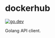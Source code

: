 [//]: # (Autogenerated by https://github.com/BarnabyShearer/meta)

# dockerhub

[![go.dev](https://pkg.go.dev/badge/github.com/Marfeel/dockerhub/)](https://pkg.go.dev/github.com/Marfeel/dockerhub/v2)

Golang API client.

